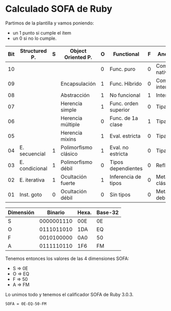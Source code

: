 
# Calculado SOFA de Ruby

Partimos de la plantilla y vamos poniendo:
* un 1 punto si cumple el ítem
* un 0 si no lo cumple.

| Bit | Structured P.  | S | Object Oriented P.   | O | Functional     | F | Another features |
| --- | -------------- | - |--------------------- | - | -------------- | - | ---------------- |
| 10  |                |   |                      | 0 | Func. puro     | 0 | Compilado a cód. nativo | 0 |
| 09  |                |   | Encapsulación        | 1 | Func. Híbrido   | 0 | Compilado cód. intermedio | 1 |
| 08  |                |   | Abstracción          | 1 | No funcional      | 1 | Interpretado | 1 |
| 07  |                |   | Herencia simple      | 1 | Func. orden superior |0 | Tipado estático | 1 |
| 06  |                |   | Herencia múltiple    | 0 | Func. de 1a clase | 1 | Tipado dinámico | 1 |
| 05  |                |   | Herencia mixins      | 1 | Eval. estricta      | 0 |Tipado fuerte | 1 |
| 04  | E. secuencial  | 1 | Polimorfismo clásico | 1 | Eval. no estricta   | 0 | Tipado débil | 0 |
| 03  | E. condicional | 1 | Polimorfismo débil   | 0 | Tipos dependientes  | 0 | Reflexivo | 1 |
| 02  | E. iterativa   | 1 | Ocultación fuerte    | 1 | Inferencia de tipos | 0 | Metaprogramación clásica | 1 |
| 01  | Inst. goto     | 0 | Ocultación débil     | 0 | Sin tipos           | 0 | Metaprogramación debil/laxa | 0 |

| Dimensión | Binario    | Hexa. | Base-32 |
| --------- | ---------- | ----- | ------- |
| S         | 0000001110 | 00E   | 0E      |
| O         | 0111011010 | 1DA   | EQ      |
| F         | 0010100000 | 0A0   | 50      |
| A         | 0111110110 | 1F6   | FM      |

Tenemos entonces los valores de las 4 dimensiones SOFA:
* S => 0E
* O => EQ
* F => 50
* A => FM

Lo unimos todo y tenemos el calificador SOFA de Ruby 3.0.3.

```
SOFA = 0E-EQ-50-FM
```
